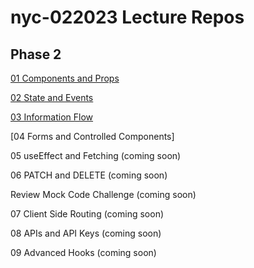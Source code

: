 # nyc-022023 Lecture Repos

## Phase 2

[01 Components and Props](https://github.com/brewchetta/022023-ph2-01-components-and-props)

[02 State and Events](https://github.com/brewchetta/022023-ph2-02-state-and-events)

[03 Information Flow](https://github.com/charliekozey/022023-ph2-03-information-flow)

[04 Forms and Controlled Components]

05 useEffect and Fetching (coming soon)

06 PATCH and DELETE (coming soon)

Review Mock Code Challenge (coming soon)

07 Client Side Routing (coming soon)

08 APIs and API Keys (coming soon)

09 Advanced Hooks (coming soon)
